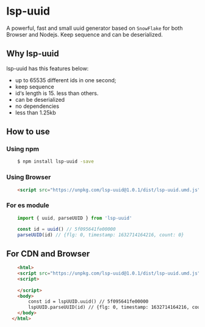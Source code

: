 # lsp-uuid
A powerful, fast and small uuid generator based on `SnowFlake` for both Browser and Nodejs. Keep sequence and can be deserialized.

## Why lsp-uuid
lsp-uuid has this features below:
- up to 65535 different ids in one second;
- keep sequence
- id‘s length is 15. less than others.
- can be deserialized
- no dependencies
- less than 1.25kb

## How to use

### Using npm
```sh
    $ npm install lsp-uuid -save
```

### Using Browser
```html
    <script src="https://unpkg.com/lsp-uuid@1.0.1/dist/lsp-uuid.umd.js"></script>
```

### For es module
```js
    import { uuid, parseUUID } from 'lsp-uuid'

    const id = uuid() // 5f095641fe00000
    parseUUID(id) // {flg: 0, timestamp: 1632714164216, count: 0}
```

## For CDN and Browser
```html
    <html>
    <script src="https://unpkg.com/lsp-uuid@1.0.1/dist/lsp-uuid.umd.js"></script>
    <script>
      
    </script>
    <body>
        const id = lspUUID.uuid() // 5f095641fe00000
        lspUUID.parseUUID(id) // {flg: 0, timestamp: 1632714164216, count: 0}
    </body>
  </html>
```

